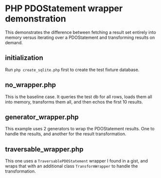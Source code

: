 # PHP PDOStatement wrapper demonstration

This demonstrates the difference between fetching a result set entirely into
memory versus iterating over a PDOStatement and transforming results on demand.

## initialization

Run `php create_sqlite.php` first to create the test fixture database.

## no_wrapper.php

This is the baseline case.  It queries the test db for all rows, loads them all
into memory, transforms them all, and then echos the first 10 results.

## generator_wrapper.php

This example uses 2 generators to wrap the PDOStatement results.  One to handle
the results, and another for the result transformation.

## traversable_wrapper.php

This one uses a `TraversablePDOStatement` wrapper I found in a gist, and wraps
that with an additional class `TransformWrapper` to handle the transformation.
